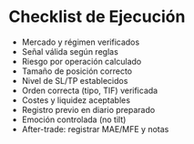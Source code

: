 # Checklist de Ejecución

- Mercado y régimen verificados
- Señal válida según reglas
- Riesgo por operación calculado
- Tamaño de posición correcto
- Nivel de SL/TP establecidos
- Orden correcta (tipo, TIF) verificada
- Costes y liquidez aceptables
- Registro previo en diario preparado
- Emoción controlada (no tilt)
- After-trade: registrar MAE/MFE y notas
